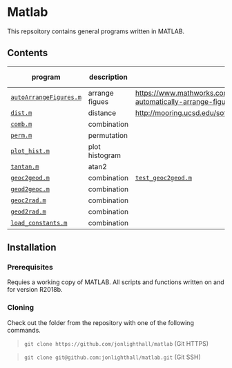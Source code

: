 # Matlab
This repsoitory contains general programs written in MATLAB.

## Contents

| program              | description                           | origin | test | files output
| -------------------- | ------------------------------------  | ----           | ----              | ----        |
| [`autoArrangeFigures.m`](autoArrangeFigures.m) | arrange figues | https://www.mathworks.com/matlabcentral/fileexchange/48480-automatically-arrange-figure-windows | [`test_autoArrangeFigures.m`](test_autoArrangeFigures.m)
| [`dist.m`](dist.m) | distance | http://mooring.ucsd.edu/software/matlab/doc/ocean/distbear.html | [`test_dist.m`](test_dist.m)
| [`comb.m`](comb.m) | combination |
| [`perm.m`](perm.m) | permutation |
| [`plot_hist.m`](plot_hist.m) | plot histogram |
| [`tantan.m`](tantan.m) | atan2 |
| [`geoc2geod.m`](geoc2geod.m) | combination | [`test_geoc2geod.m`](test_geoc2geod.m)
| [`geod2geoc.m`](geod2geoc.m) | combination |
| [`geoc2rad.m`](geoc2rad.m) | combination |
| [`geod2rad.m`](geod2rad.m) | combination |
| [`load_constants.m`](load_constants.m) | combination |

## Installation

### Prerequisites

Requies a working copy of MATLAB. All scripts and functions written on and for version R2018b.

### Cloning

Check out the folder from the repository with one of the following commands.

>`git clone https://github.com/jonlighthall/matlab` (Git HTTPS)

>`git clone git@github.com:jonlighthall/matlab.git` (Git SSH)

